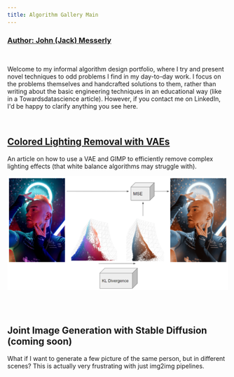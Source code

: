 ```yaml
---
title: Algorithm Gallery Main
---
```


### [Author: John (Jack) Messerly](https://www.linkedin.com/in/jack-messerly-567b9b96/)


<br>  

Welcome to my informal algorithm design portfolio, where I try and present novel techniques to odd problems I find in my day-to-day work. I focus on the problems themselves and handcrafted solutions to them, rather than writing about the basic engineering techniques in an educational way (like in a Towardsdatascience article). However, if you contact me on LinkedIn, I'd be happy to clarify anything you see here.

<br>

## [Colored Lighting Removal with VAEs](https://messy-bytes.github.io/Advanced-ML-Color-Fixes/)

An article on how to use a VAE and GIMP to efficiently remove complex lighting effects (that white balance algorithms may struggle with).

![cie_scatter](diagrams/model2.png)

<br>
<br>

## Joint Image Generation with Stable Diffusion (coming soon)

What if I want to generate a few picture of the same person, but in different scenes? This is actually very frustrating with just img2img pipelines.

